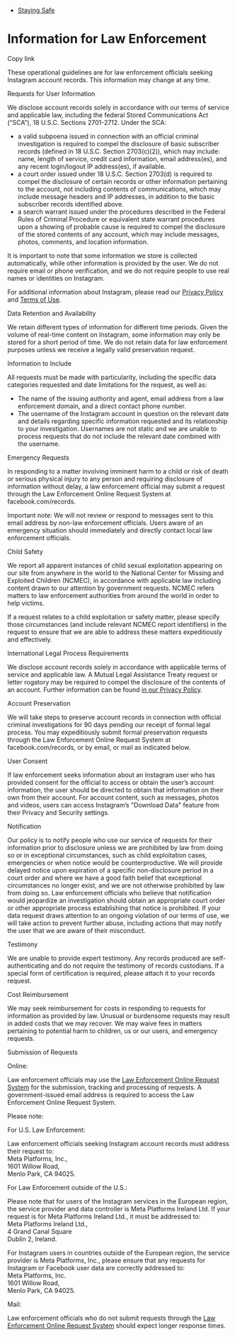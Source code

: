 *   [Staying Safe](https://help.instagram.com/1417489251945243/?helpref=breadcrumb)

Information for Law Enforcement
===============================

Copy link

These operational guidelines are for law enforcement officials seeking Instagram account records. This information may change at any time.

Requests for User Information

We disclose account records solely in accordance with our terms of service and applicable law, including the federal Stored Communications Act (“SCA”), 18 U.S.C. Sections 2701-2712. Under the SCA:

*   a valid subpoena issued in connection with an official criminal investigation is required to compel the disclosure of basic subscriber records (defined in 18 U.S.C. Section 2703(c)(2)), which may include: name, length of service, credit card information, email address(es), and any recent login/logout IP address(es), if available.
*   a court order issued under 18 U.S.C. Section 2703(d) is required to compel the disclosure of certain records or other information pertaining to the account, not including contents of communications, which may include message headers and IP addresses, in addition to the basic subscriber records identified above.
*   a search warrant issued under the procedures described in the Federal Rules of Criminal Procedure or equivalent state warrant procedures upon a showing of probable cause is required to compel the disclosure of the stored contents of any account, which may include messages, photos, comments, and location information.

It is important to note that some information we store is collected automatically, while other information is provided by the user. We do not require email or phone verification, and we do not require people to use real names or identities on Instagram.

For additional information about Instagram, please read our [Privacy Policy](https://privacycenter.instagram.com/policy/) and [Terms of Use](https://help.instagram.com/581066165581870?helpref=faq_content).

Data Retention and Availability

We retain different types of information for different time periods. Given the volume of real-time content on Instagram, some information may only be stored for a short period of time. We do not retain data for law enforcement purposes unless we receive a legally valid preservation request.

Information to Include

All requests must be made with particularity, including the specific data categories requested and date limitations for the request, as well as:

*   The name of the issuing authority and agent, email address from a law enforcement domain, and a direct contact phone number.
*   The username of the Instagram account in question on the relevant date and details regarding specific information requested and its relationship to your investigation. Usernames are not static and we are unable to process requests that do not include the relevant date combined with the username.

Emergency Requests

In responding to a matter involving imminent harm to a child or risk of death or serious physical injury to any person and requiring disclosure of information without delay, a law enforcement official may submit a request through the Law Enforcement Online Request System at facebook.com/records.

Important note: We will not review or respond to messages sent to this email address by non-law enforcement officials. Users aware of an emergency situation should immediately and directly contact local law enforcement officials.

Child Safety

We report all apparent instances of child sexual exploitation appearing on our site from anywhere in the world to the National Center for Missing and Exploited Children (NCMEC), in accordance with applicable law including content drawn to our attention by government requests. NCMEC refers matters to law enforcement authorities from around the world in order to help victims.

If a request relates to a child exploitation or safety matter, please specify those circumstances (and include relevant NCMEC report identifiers) in the request to ensure that we are able to address these matters expeditiously and effectively.

International Legal Process Requirements

We disclose account records solely in accordance with applicable terms of service and applicable law. A Mutual Legal Assistance Treaty request or letter rogatory may be required to compel the disclosure of the contents of an account. Further information can be found [in our Privacy Policy](https://help.instagram.com/155833707900388/).

Account Preservation

We will take steps to preserve account records in connection with official criminal investigations for 90 days pending our receipt of formal legal process. You may expeditiously submit formal preservation requests through the Law Enforcement Online Request System at facebook.com/records, or by email, or mail as indicated below.

User Consent

If law enforcement seeks information about an Instagram user who has provided consent for the official to access or obtain the user’s account information, the user should be directed to obtain that information on their own from their account. For account content, such as messages, photos and videos, users can access Instagram’s "Download Data" feature from their Privacy and Security settings.

Notification

Our policy is to notify people who use our service of requests for their information prior to disclosure unless we are prohibited by law from doing so or in exceptional circumstances, such as child exploitation cases, emergencies or when notice would be counterproductive. We will provide delayed notice upon expiration of a specific non-disclosure period in a court order and where we have a good faith belief that exceptional circumstances no longer exist, and we are not otherwise prohibited by law from doing so. Law enforcement officials who believe that notification would jeopardize an investigation should obtain an appropriate court order or other appropriate process establishing that notice is prohibited. If your data request draws attention to an ongoing violation of our terms of use, we will take action to prevent further abuse, including actions that may notify the user that we are aware of their misconduct.

Testimony

We are unable to provide expert testimony. Any records produced are self-authenticating and do not require the testimony of records custodians. If a special form of certification is required, please attach it to your records request.

Cost Reimbursement

We may seek reimbursement for costs in responding to requests for information as provided by law. Unusual or burdensome requests may result in added costs that we may recover. We may waive fees in matters pertaining to potential harm to children, us or our users, and emergency requests.

Submission of Requests

Online:

Law enforcement officials may use the [Law Enforcement Online Request System](https://l.instagram.com/?u=https%3A%2F%2Fwww.facebook.com%2Frecords&e=AT1VDpZpFl_ahQsmer8k2eJ6B_NN6PwWT3puBauWeq1or7Yn6EBecszEvtor_Bj2JOh67YieCtWXondPV3v-1pXILkqYU9kB3mQoL7rVVplej3HJMolrOsKhFZDskEhyTAYOuDG46TLdi9riLcradfgAt3vZgYHJa7dsGg) for the submission, tracking and processing of requests. A government-issued email address is required to access the Law Enforcement Online Request System.

Please note:

For U.S. Law Enforcement:

Law enforcement officials seeking Instagram account records must address their request to:  
Meta Platforms, Inc.,  
1601 Willow Road,  
Menlo Park, CA 94025.

For Law Enforcement outside of the U.S.:

Please note that for users of the Instagram services in the European region, the service provider and data controller is Meta Platforms Ireland Ltd. If your request is for Meta Platforms Ireland Ltd., it must be addressed to:  
Meta Platforms Ireland Ltd.,  
4 Grand Canal Square  
Dublin 2, Ireland.

For Instagram users in countries outside of the European region, the service provider is Meta Platforms, Inc., please ensure that any requests for Instagram or Facebook user data are correctly addressed to:  
Meta Platforms, Inc.  
1601 Willow Road,  
Menlo Park, CA 94025.

Mail:

Law enforcement officials who do not submit requests through the [Law Enforcement Online Request System](https://l.instagram.com/?u=https%3A%2F%2Fwww.facebook.com%2Frecords&e=AT1VDpZpFl_ahQsmer8k2eJ6B_NN6PwWT3puBauWeq1or7Yn6EBecszEvtor_Bj2JOh67YieCtWXondPV3v-1pXILkqYU9kB3mQoL7rVVplej3HJMolrOsKhFZDskEhyTAYOuDG46TLdi9riLcradfgAt3vZgYHJa7dsGg) should expect longer response times.